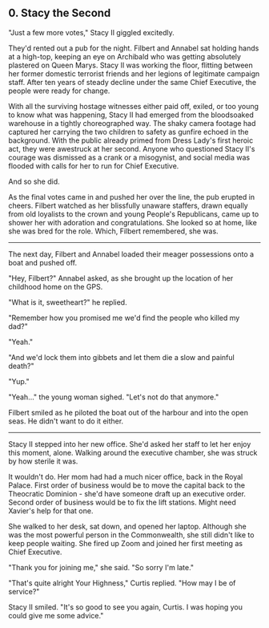 ## 0. Stacy the Second

"Just a few more votes," Stacy II giggled excitedly.

They'd rented out a pub for the night. Filbert and Annabel sat holding hands at a high-top, keeping an eye on Archibald who was getting absolutely plastered on Queen Marys. Stacy II was working the floor, flitting between her former domestic terrorist friends and her legions of legitimate campaign staff. After ten years of steady decline under the same Chief Executive, the people were ready for change.

With all the surviving hostage witnesses either paid off, exiled, or too young to know what was happening, Stacy II had emerged from the bloodsoaked warehouse in a tightly choreographed way. The shaky camera footage had captured her carrying the two children to safety as gunfire echoed in the background. With the public already primed from Dress Lady's first heroic act, they were awestruck at her second. Anyone who questioned Stacy II's courage was dismissed as a crank or a misogynist, and social media was flooded with calls for her to run for Chief Executive.

And so she did.

As the final votes came in and pushed her over the line, the pub erupted in cheers. Filbert watched as her blissfully unaware staffers, drawn equally from old loyalists to the crown and young People's Republicans, came up to shower her with adoration and congratulations. She looked so at home, like she was bred for the role. Which, Filbert remembered, she was.

---

The next day, Filbert and Annabel loaded their meager possessions onto a boat and pushed off.

"Hey, Filbert?" Annabel asked, as she brought up the location of her childhood home on the GPS.

"What is it, sweetheart?" he replied.

"Remember how you promised me we'd find the people who killed my dad?"

"Yeah."

"And we'd lock them into gibbets and let them die a slow and painful death?"

"Yup."

"Yeah..." the young woman sighed. "Let's not do that anymore."

Filbert smiled as he piloted the boat out of the harbour and into the open seas. He didn't want to do it either.

---

Stacy II stepped into her new office. She'd asked her staff to let her enjoy this moment, alone. Walking around the executive chamber, she was struck by how sterile it was.

It wouldn't do. Her mom had had a much nicer office, back in the Royal Palace. First order of business would be to move the capital back to the Theocratic Dominion - she'd have someone draft up an executive order. Second order of business would be to fix the lift stations. Might need Xavier's help for that one.

She walked to her desk, sat down, and opened her laptop. Although she was the most powerful person in the Commonwealth, she still didn't like to keep people waiting. She fired up Zoom and joined her first meeting as Chief Executive.

"Thank you for joining me," she said. "So sorry I'm late."

"That's quite alright Your Highness," Curtis replied. "How may I be of service?"

Stacy II smiled. "It's so good to see you again, Curtis. I was hoping you could give me some advice."
